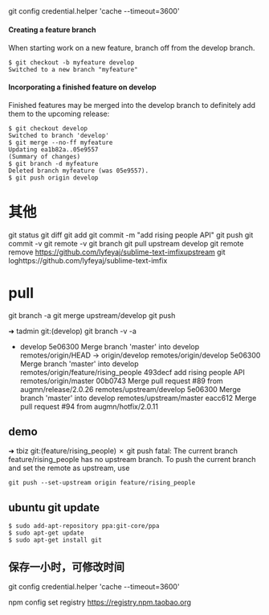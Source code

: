 ##
git config credential.helper 'cache --timeout=3600'

#### Creating a feature branch

When starting work on a new feature, branch off from the develop branch.
```git
$ git checkout -b myfeature develop
Switched to a new branch "myfeature"
```
#### Incorporating a finished feature on develop

Finished features may be merged into the develop branch to definitely add them to the upcoming release:
```
$ git checkout develop
Switched to branch 'develop'
$ git merge --no-ff myfeature
Updating ea1b82a..05e9557
(Summary of changes)
$ git branch -d myfeature
Deleted branch myfeature (was 05e9557).
$ git push origin develop
```

# 其他
git status
git diff
git add
git commit -m "add rising people API"
git push
git commit -v
git remote -v
git branch
git pull upstream develop
git remote remove https://github.com/lyfeyaj/sublime-text-imfixupstream
git loghttps://github.com/lyfeyaj/sublime-text-imfix

# pull
git branch -a
git merge upstream/develop
git push

➜  tadmin git:(develop) git branch -v -a
* develop                              5e06300 Merge branch 'master' into develop
  remotes/origin/HEAD                  -> origin/develop
  remotes/origin/develop               5e06300 Merge branch 'master' into develop
  remotes/origin/feature/rising_people 493decf add rising people API
  remotes/origin/master                00b0743 Merge pull request #89 from augmn/release/2.0.26
  remotes/upstream/develop             5e06300 Merge branch 'master' into develop
  remotes/upstream/master              eacc612 Merge pull request #94 from augmn/hotfix/2.0.11




## demo
➜  tbiz git:(feature/rising_people) ✗ git push
fatal: The current branch feature/rising_people has no upstream branch.
To push the current branch and set the remote as upstream, use

    git push --set-upstream origin feature/rising_people


## ubuntu git update
```
$ sudo add-apt-repository ppa:git-core/ppa
$ sudo apt-get update
$ sudo apt-get install git
```
## 保存一小时，可修改时间
git config credential.helper 'cache --timeout=3600'

npm config set registry https://registry.npm.taobao.org 